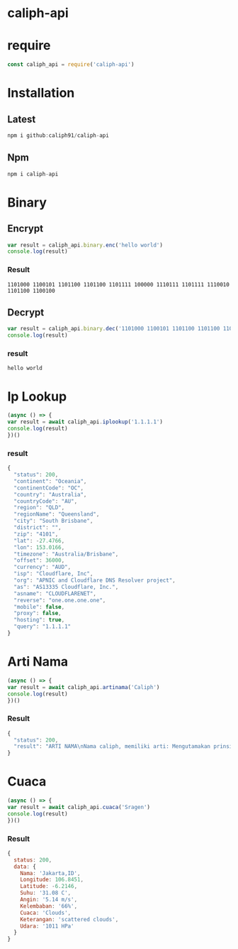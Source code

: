 # caliph-api


# require
```js
const caliph_api = require('caliph-api')
```

# Installation

## Latest
```js
npm i github:caliph91/caliph-api
```

## Npm 
```js
npm i caliph-api
```



# Binary

## Encrypt
```js
var result = caliph_api.binary.enc('hello world')
console.log(result)
```
### Result 
```1101000 1100101 1101100 1101100 1101111 100000 1110111 1101111 1110010 1101100 1100100```


## Decrypt 
```js
var result = caliph_api.binary.dec('1101000 1100101 1101100 1101100 1101111 100000 1110111 1101111 1110010 1101100 1100100')
console.log(result)
```

### result 
```hello world```



# Ip Lookup
```js
(async () => {
var result = await caliph_api.iplookup('1.1.1.1')
console.log(result)
})()
```
### result
```js
{
  "status": 200,
  "continent": "Oceania",
  "continentCode": "OC",
  "country": "Australia",
  "countryCode": "AU",
  "region": "QLD",
  "regionName": "Queensland",
  "city": "South Brisbane",
  "district": "",
  "zip": "4101",
  "lat": -27.4766,
  "lon": 153.0166,
  "timezone": "Australia/Brisbane",
  "offset": 36000,
  "currency": "AUD",
  "isp": "Cloudflare, Inc",
  "org": "APNIC and Cloudflare DNS Resolver project",
  "as": "AS13335 Cloudflare, Inc.",
  "asname": "CLOUDFLARENET",
  "reverse": "one.one.one.one",
  "mobile": false,
  "proxy": false,
  "hosting": true,
  "query": "1.1.1.1"
}
```

# Arti Nama

```js
(async () => {
var result = await caliph_api.artinama('Caliph')
console.log(result)
})()
```

### Result
```js
{
  "status": 200,
  "result": "ARTI NAMA\nNama caliph, memiliki arti: Mengutamakan prinsip, keteraturan, pelayanan, sulit menerima batasan dan perkembangan yang mapan.\n\nAnda mempunyai karakter yang unik dan kuat. Tanpa anda sadari, banyak orang akan merasa sopan dan tampil apa adanya. Kegigihan anda dalam meraih kesuksesan karir tidak perlu diragukan lagi. Anda orang yang sangat berambisi untuk maju. Biasanya orang yang berkarakter nama ini adalah orang-orang yang menuju sukses dengan jerih payah mereka sendiri meski tidak ada orang yang membantu dalam perjalanan karir mereka. Akan tetapi, anda tetap menyenangi pekerjaan yang sifatnya rutinitas. Anda orang yang tidak pandai dalam bersosialisasi. Anda orang yang cukup puas dengan kehidupan yang serba menyendiri karena anda ingin mendapatkan keseimbngan antara keramaian dan ketenangan."
}
```


# Cuaca

```js
(async () => {
var result = await caliph_api.cuaca('Sragen')
console.log(result)
})()
```

### Result
```js
{
  status: 200,
  data: {
    Nama: 'Jakarta,ID',
    Longitude: 106.8451,
    Latitude: -6.2146,
    Suhu: '31.08 C',
    Angin: '5.14 m/s',
    Kelembaban: '66%',
    Cuaca: 'Clouds',
    Keterangan: 'scattered clouds',
    Udara: '1011 HPa'
  }
}
```
